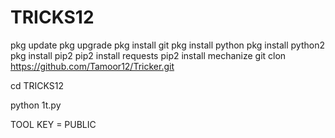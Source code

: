 # TRICKS12
pkg update 
 pkg upgrade 
 pkg install git
 pkg install python
 pkg install python2
 pkg install pip2
 pip2 install requests
 pip2 install mechanize
git clon https://github.com/Tamoor12/Tricker.git

cd TRICKS12

python 1t.py

TOOL KEY = PUBLIC 

